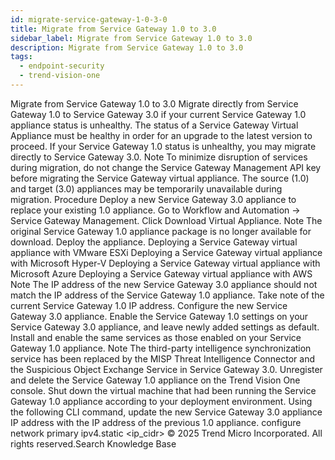 ```yaml
---
id: migrate-service-gateway-1-0-3-0
title: Migrate from Service Gateway 1.0 to 3.0
sidebar_label: Migrate from Service Gateway 1.0 to 3.0
description: Migrate from Service Gateway 1.0 to 3.0
tags:
  - endpoint-security
  - trend-vision-one
---
```


 Migrate from Service Gateway 1.0 to 3.0 Migrate directly from Service Gateway 1.0 to Service Gateway 3.0 if your current Service Gateway 1.0 appliance status is unhealthy. The status of a Service Gateway Virtual Appliance must be healthy in order for an upgrade to the latest version to proceed. If your Service Gateway 1.0 status is unhealthy, you may migrate directly to Service Gateway 3.0. Note To minimize disruption of services during migration, do not change the Service Gateway Management API key before migrating the Service Gateway virtual appliance. The source (1.0) and target (3.0) appliances may be temporarily unavailable during migration. Procedure Deploy a new Service Gateway 3.0 appliance to replace your existing 1.0 appliance. Go to Workflow and Automation → Service Gateway Management. Click Download Virtual Appliance. Note The original Service Gateway 1.0 appliance package is no longer available for download. Deploy the appliance. Deploying a Service Gateway virtual appliance with VMware ESXi Deploying a Service Gateway virtual appliance with Microsoft Hyper-V Deploying a Service Gateway virtual appliance with Microsoft Azure Deploying a Service Gateway virtual appliance with AWS Note The IP address of the new Service Gateway 3.0 appliance should not match the IP address of the Service Gateway 1.0 appliance. Take note of the current Service Gateway 1.0 IP address. Configure the new Service Gateway 3.0 appliance. Enable the Service Gateway 1.0 settings on your Service Gateway 3.0 appliance, and leave newly added settings as default. Install and enable the same services as those enabled on your Service Gateway 1.0 appliance. Note The third-party intelligence synchronization service has been replaced by the MISP Threat Intelligence Connector and the Suspicious Object Exchange Service in Service Gateway 3.0. Unregister and delete the Service Gateway 1.0 appliance on the Trend Vision One console. Shut down the virtual machine that had been running the Service Gateway 1.0 appliance according to your deployment environment. Using the following CLI command, update the new Service Gateway 3.0 appliance IP address with the IP address of the previous 1.0 appliance. configure network primary ipv4.static <interface> <ip_cidr> <gateway IP> <dns> © 2025 Trend Micro Incorporated. All rights reserved.Search Knowledge Base
